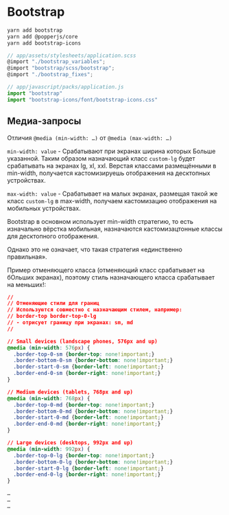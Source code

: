 # Bootstrap

```sh
yarn add bootstrap
yarn add @popperjs/core
yarn add bootstrap-icons
```

```js
// app/assets/stylesheets/application.scss
@import "./bootstrap_variables";
@import "bootstrap/scss/bootstrap";
@import "./bootstrap_fixes";

// app/javascript/packs/application.js
import "bootstrap"
import "bootstrap-icons/font/bootstrap-icons.css"
```

## Медиа-запросы

Отличия `@media (min-width: …)` от `@media (max-width: …)`

`min-width: value` - Срабатывают при экранах ширина которых Больше указанной.
Таким образом назначающий класс `custom-lg` будет срабатывать на экранах lg,
xl, xxl. Верстая классами размещёнными в min-width, получается кастомизируешь
отображения на десктопных устройствах.

`max-width: value` - Срабатывает на малых экранах, размещая такой же класс
`custom-lg` в max-width, получаем кастомизацию отображения на мобильных
устройствах.

Bootstrap в основном использует min-width стратегию, то есть изначально вёрстка
мобильная, назначаются кастомизацтонные классы для десктопного отображения.

Однако это не означает, что такая стратегия «единственно правильная».

Пример отменяющего класса (отменяющий класс срабатывает на бОльших экранах),
поэтому стиль назначающего класса срабатывает на меньших!:

```css
// 
// Отменяющие стили для границ
// Используются совместно с назначающим стилем, например:
// border-top border-top-0-lg
// - отрисует границу при экранах: sm, md
// 

// Small devices (landscape phones, 576px and up)
@media (min-width: 576px) {
  .border-top-0-sm {border-top: none!important;}
  .border-bottom-0-sm {border-bottom: none!important;}
  .border-start-0-sm {border-left: none!important;}
  .border-end-0-sm {border-right: none!important;}
}

// Medium devices (tablets, 768px and up)
@media (min-width: 768px) {
  .border-top-0-md {border-top: none!important;}
  .border-bottom-0-md {border-bottom: none!important;}
  .border-start-0-md {border-left: none!important;}
  .border-end-0-md {border-right: none!important;}
}

// Large devices (desktops, 992px and up)
@media (min-width: 992px) {
  .border-top-0-lg {border-top: none!important;}
  .border-bottom-0-lg {border-bottom: none!important;}
  .border-start-0-lg {border-left: none!important;}
  .border-end-0-lg {border-right: none!important;}
}

…
…
…

```
